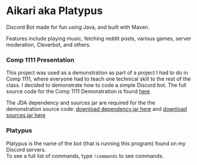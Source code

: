 # Aikari aka Platypus
Discord Bot made for fun using Java, and built with Maven. 

Features include playing music, fetching reddit posts, various games, server moderation, Cleverbot, and others.

### Comp 1111 Presentation 
This project was used as a demonstration as part of a project I had to do in Comp 1111, where everyone had to teach one technical skill to the rest of the class.  I decided to demonstrate how to code a simple Discord bot.  The full source code for the Comp 1111 Demonstration is found [here](https://github.com/aiyuni/Aikari/blob/master/desktop/botartifact/DiscordBot.zip)

The JDA dependency and sources jar are required for the the demonstration source code: [download dependency.jar here](https://github.com/aiyuni/Aikari/blob/master/desktop/botartifact/JDA-3.5.0_327-withDependencies.jar) and 
[download sources.jar here](https://github.com/aiyuni/Aikari/blob/master/desktop/botartifact/JDA-3.5.0_327-sources.jar)

### Platypus
Platypus is the name of the bot (that is running this program) found on my Discord servers.   
To see a full list of commands, type `!commands` to see commands.


